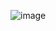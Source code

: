 ![image](https://user-images.githubusercontent.com/110210595/187760358-2f8b0e28-b7b4-481f-98a9-ec9beea5b4f1.png)
